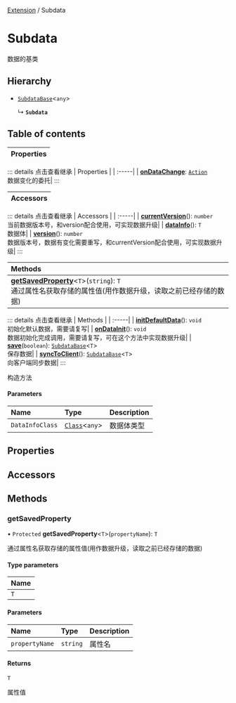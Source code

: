 [Extension](../modules/Extension.Extension.md) / Subdata

# Subdata <Badge type="tip" text="Class" /> <Score text="Subdata" />

数据的基类

## Hierarchy

- [`SubdataBase`](Extension.SubdataBase.md)<`any`\>

  ↳ **`Subdata`**

## Table of contents

| Properties |
| :-----|


::: details 点击查看继承
| Properties |
| :-----|
| **[onDataChange](Extension.SubdataBase.md#ondatachange)**: [`Action`](Type.Action.md) <br> 数据变化的委托|
:::


| Accessors |
| :-----|


::: details 点击查看继承
| Accessors |
| :-----|
| **[currentVersion](Extension.SubdataBase.md#currentversion)**(): `number` <br> 当前数据版本号，和version配合使用，可实现数据升级|
| **[dataInfo](Extension.SubdataBase.md#datainfo)**(): `T` <br> 数据体|
| **[version](Extension.SubdataBase.md#version)**(): `number` <br> 数据版本号，数据有变化需要重写，和currentVersion配合使用，可实现数据升级|
:::


| Methods |
| :-----|
| **[getSavedProperty](Extension.Subdata.md#getsavedproperty)**<`T`\>(`string`): `T` <br> 通过属性名获取存储的属性值(用作数据升级，读取之前已经存储的数据)|


::: details 点击查看继承
| Methods |
| :-----|
| **[initDefaultData](Extension.SubdataBase.md#initdefaultdata)**(): `void` <br> 初始化默认数据，需要请复写|
| **[onDataInit](Extension.SubdataBase.md#ondatainit)**(): `void` <br> 数据初始化完成调用，需要请复写，可在这个方法中实现数据升级|
| **[save](Extension.SubdataBase.md#save)**(`boolean`): [`SubdataBase`](Extension.SubdataBase.md)<`T`\> <br> 保存数据|
| **[syncToClient](Extension.SubdataBase.md#synctoclient)**(): [`SubdataBase`](Extension.SubdataBase.md)<`T`\> <br> 向客户端同步数据|
:::


构造方法

#### Parameters

| Name | Type | Description |
| :------ | :------ | :------ |
| `DataInfoClass` | [`Class`](../interfaces/Type.Class.md)<`any`\> |  数据体类型 |

## Properties

## Accessors

## Methods

### getSavedProperty <Score text="getSavedProperty" /> 

• `Protected` **getSavedProperty**<`T`\>(`propertyName`): `T` <Badge type="tip" text="other" />

通过属性名获取存储的属性值(用作数据升级，读取之前已经存储的数据)


#### Type parameters

| Name |
| :------ |
| `T` |

#### Parameters

| Name | Type | Description |
| :------ | :------ | :------ |
| `propertyName` | `string` |  属性名 |

#### Returns

`T`

属性值
